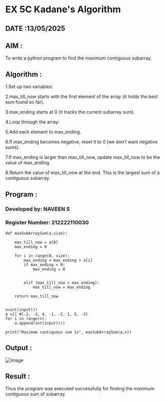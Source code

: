 # EX 5C Kadane's Algorithm

## DATE :13/05/2025

## AIM :

To write a python program to find the maximum contiguous subarray.

## Algorithm :

1.Set up two variables:

2.max_till_now starts with the first element of the array (it holds the best sum found so far).

3.max_ending starts at 0 (it tracks the current subarray sum).

4.Loop through the array:

5.Add each element to max_ending.

6.If max_ending becomes negative, reset it to 0 (we don’t want negative sums).

7.If max_ending is larger than max_till_now, update max_till_now to be the value of max_ending.

8.Return the value of max_till_now at the end. This is the largest sum of a contiguous subarray.   

## Program :

### Developed by: NAVEEN S
### Register Number:  212222110030
```
def maxSubArraySum(a,size):
    
    max_till_now = a[0]
    max_ending = 0
    
    for i in range(0, size):
        max_ending = max_ending + a[i]
        if max_ending < 0:
            max_ending = 0
        
        
        elif (max_till_now < max_ending):
            max_till_now = max_ending
            
    return max_till_now
    
    
n=int(input())  
a =[] #[-2, -3, 4, -1, -2, 1, 5, -3]
for i in range(n):
    a.append(int(input()))
  
print("Maximum contiguous sum is", maxSubArraySum(a,n))
```

## Output :

![image](https://github.com/user-attachments/assets/a3cab0c3-35e1-456e-aafe-b18dac632d29)


## Result :

Thus the program was executed successfully for finding the maximum contiguous sum of subarray.
